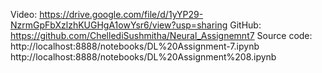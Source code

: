 Video: https://drive.google.com/file/d/1yYP29-NzrmGpFbXzlzhKUGHgA1owYsr6/view?usp=sharing
GitHub: https://github.com/ChellediSushmitha/Neural_Assignemnt7
Source code: http://localhost:8888/notebooks/DL%20Assignment-7.ipynb
 http://localhost:8888/notebooks/DL%20Assignment%208.ipynb
